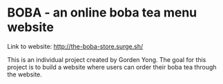 # BOBA - an online boba tea menu website

Link to website: http://the-boba-store.surge.sh/

This is an individual project created by Gorden Yong. The goal for this project is to build a website where users can order their boba tea through the website. 